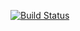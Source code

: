 
[![Build Status](https://dev.azure.com/sahelnagh/Space%20Game%20-%20web%20-%20Workflow/_apis/build/status/mslearn-tailspin-spacegame-web?branchName=master)](https://dev.azure.com/sahelnagh/Space%20Game%20-%20web%20-%20Workflow/_build/latest?definitionId=3&branchName=master)
